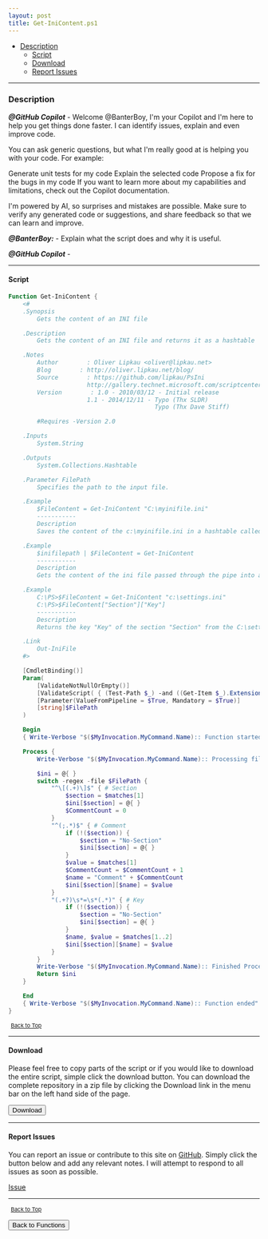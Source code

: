 ```yaml
---
layout: post
title: Get-IniContent.ps1
---
```


- [Description](#description)
  - [Script](#script)
  - [Download](#download)
  - [Report Issues](#report-issues)

---

### Description

**_@GitHub Copilot_** - Welcome @BanterBoy, I'm your Copilot and I'm here to help you get things done faster. I can identify issues, explain and even improve code.

You can ask generic questions, but what I'm really good at is helping you with your code. For example:

Generate unit tests for my code
Explain the selected code
Propose a fix for the bugs in my code
If you want to learn more about my capabilities and limitations, check out the Copilot documentation.

I'm powered by AI, so surprises and mistakes are possible. Make sure to verify any generated code or suggestions, and share feedback so that we can learn and improve.

**_@BanterBoy:_** - Explain what the script does and why it is useful.

**_@GitHub Copilot_** -

---

#### Script

```powershell
Function Get-IniContent {
    <#
    .Synopsis
        Gets the content of an INI file

    .Description
        Gets the content of an INI file and returns it as a hashtable

    .Notes
        Author        : Oliver Lipkau <oliver@lipkau.net>
        Blog        : http://oliver.lipkau.net/blog/
        Source        : https://github.com/lipkau/PsIni
                      http://gallery.technet.microsoft.com/scriptcenter/ea40c1ef-c856-434b-b8fb-ebd7a76e8d91
        Version        : 1.0 - 2010/03/12 - Initial release
                      1.1 - 2014/12/11 - Typo (Thx SLDR)
                                         Typo (Thx Dave Stiff)

        #Requires -Version 2.0

    .Inputs
        System.String

    .Outputs
        System.Collections.Hashtable

    .Parameter FilePath
        Specifies the path to the input file.

    .Example
        $FileContent = Get-IniContent "C:\myinifile.ini"
        -----------
        Description
        Saves the content of the c:\myinifile.ini in a hashtable called $FileContent

    .Example
        $inifilepath | $FileContent = Get-IniContent
        -----------
        Description
        Gets the content of the ini file passed through the pipe into a hashtable called $FileContent

    .Example
        C:\PS>$FileContent = Get-IniContent "c:\settings.ini"
        C:\PS>$FileContent["Section"]["Key"]
        -----------
        Description
        Returns the key "Key" of the section "Section" from the C:\settings.ini file

    .Link
        Out-IniFile
    #>

    [CmdletBinding()]
    Param(
        [ValidateNotNullOrEmpty()]
        [ValidateScript( { (Test-Path $_) -and ((Get-Item $_).Extension -eq ".ini") })]
        [Parameter(ValueFromPipeline = $True, Mandatory = $True)]
        [string]$FilePath
    )

    Begin
    { Write-Verbose "$($MyInvocation.MyCommand.Name):: Function started" }

    Process {
        Write-Verbose "$($MyInvocation.MyCommand.Name):: Processing file: $Filepath"

        $ini = @{ }
        switch -regex -file $FilePath {
            "^\[(.+)\]$" { # Section
                $section = $matches[1]
                $ini[$section] = @{ }
                $CommentCount = 0
            }
            "^(;.*)$" { # Comment
                if (!($section)) {
                    $section = "No-Section"
                    $ini[$section] = @{ }
                }
                $value = $matches[1]
                $CommentCount = $CommentCount + 1
                $name = "Comment" + $CommentCount
                $ini[$section][$name] = $value
            }
            "(.+?)\s*=\s*(.*)" { # Key
                if (!($section)) {
                    $section = "No-Section"
                    $ini[$section] = @{ }
                }
                $name, $value = $matches[1..2]
                $ini[$section][$name] = $value
            }
        }
        Write-Verbose "$($MyInvocation.MyCommand.Name):: Finished Processing file: $FilePath"
        Return $ini
    }

    End
    { Write-Verbose "$($MyInvocation.MyCommand.Name):: Function ended" }
}
```

<span style="font-size:11px;"><a href="#"><i class="fas fa-caret-up" aria-hidden="true" style="color: white; margin-right:5px;"></i>Back to Top</a></span>

---

#### Download

Please feel free to copy parts of the script or if you would like to download the entire script, simple click the download button. You can download the complete repository in a zip file by clicking the Download link in the menu bar on the left hand side of the page.

<button class="btn" type="submit" onclick="window.open('/PowerShell/functions/fileManagement/Get-IniContent.ps1')">
    <i class="fa fa-cloud-download-alt">
    </i>
        Download
</button>

---

#### Report Issues

You can report an issue or contribute to this site on <a href="https://github.com/BanterBoy/scripts-blog/issues">GitHub</a>. Simply click the button below and add any relevant notes. I will attempt to respond to all issues as soon as possible.

<!-- Place this tag where you want the button to render. -->

<a class="github-button" href="https://github.com/BanterBoy/scripts-blog/issues/new?title=Get-IniContent.ps1&body=There is a problem with this function. Please find details below." data-show-count="true" aria-label="Issue BanterBoy/scripts-blog on GitHub">Issue</a>

---

<span style="font-size:11px;"><a href="#"><i class="fas fa-caret-up" aria-hidden="true" style="color: white; margin-right:5px;"></i>Back to Top</a></span>

<a href="/menu/_pages/functions.html">
    <button class="btn">
        <i class='fas fa-reply'>
        </i>
            Back to Functions
    </button>
</a>

[1]: http://ecotrust-canada.github.io/markdown-toc
[2]: https://github.com/googlearchive/code-prettify
